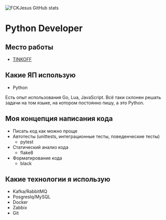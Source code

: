 ![FCKJesus GitHub stats](https://github-readme-stats.vercel.app/api?username=FCKJesus&show_icons=true&theme=tokyonight)


# Python Developer

## Место работы

- [TINKOFF](https://tinkoff.ru)

## Какие ЯП использую

- Python

Есть опыт использования Go, Lua, JavaScript. Всё таки склонен решать задачи на том языке, на котором постоянно пишу, а это Python.

## Моя концепция написания кода

- Писать код как можно проще
- Автотесты (unittests, интеграционные тесты, поведенческие тесты)
  - pytest
- Статический анализ кода
  - flake8
- Форматирование кода
  - black

## Какие технологии я использую

- Kafka/RabbitMQ
- Posgreslq/MySQL
- Docker
- Zabbix
- Git
